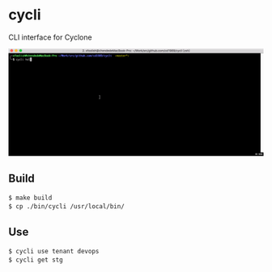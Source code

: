# cycli
CLI interface for Cyclone

![cycli.gif](./docs/img/cycli.gif)

## Build

```bash
$ make build
$ cp ./bin/cycli /usr/local/bin/
```

## Use

```bash
$ cycli use tenant devops
$ cycli get stg
```
